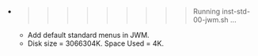 * >>>>>>>>> Running inst-std-00-jwm.sh ...
  * Add default standard menus in JWM.
  * Disk size = 3066304K. Space Used = 4K.

